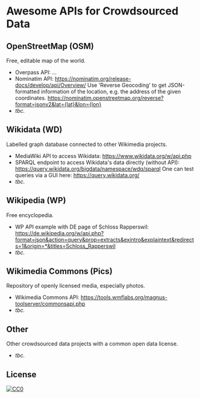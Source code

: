 # Awesome APIs for Crowdsourced Data

## OpenStreetMap (OSM)
Free, editable map of the world.

* Overpass API: ...
* Nominatim API: https://nominatim.org/release-docs/develop/api/Overview/ Use 'Reverse Geocoding' to get JSON-formatted information of the location, e.g. the address of the given coordinates. https://nominatim.openstreetmap.org/reverse?format=jsonv2&lat={lat}&lon={lon}
* _tbc._

## Wikidata (WD)
Labelled graph database connected to other Wikimedia projects.

* MediaWiki API to access Wikidata: https://www.wikidata.org/w/api.php 
* SPARQL endpoint to access Wikidata's data directly (without API): https://query.wikidata.org/bigdata/namespace/wdq/sparql One can test queries via a GUI here: https://query.wikidata.org/
* _tbc._

## Wikipedia (WP)
Free encyclopedia.

* WP API example with DE page of Schloss Rapperswil: https://de.wikipedia.org/w/api.php?format=json&action=query&prop=extracts&exintro&explaintext&redirects=1&origin=*&titles=Schloss_Rapperswil
* _tbc._

## Wikimedia Commons (Pics) 
Repository of openly licensed media, especially photos.

* Wikimedia Commons API: https://tools.wmflabs.org/magnus-toolserver/commonsapi.php
* _tbc._

## Other
Other crowdsourced data projects with a common open data license.

* _tbc._


## License

[![CC0](http://i.creativecommons.org/p/zero/1.0/88x31.png)](http://creativecommons.org/publicdomain/zero/1.0/)
